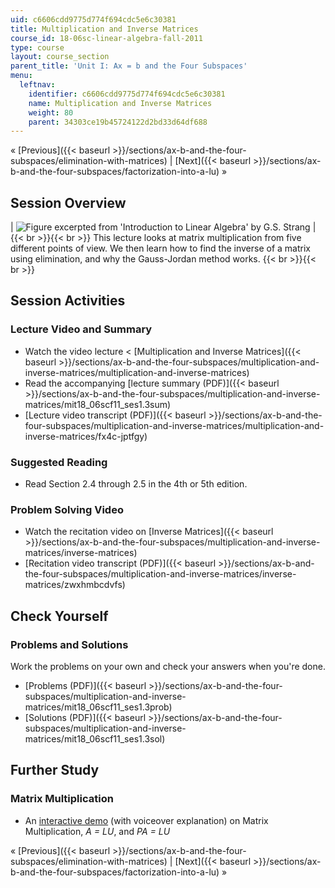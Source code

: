 ```yaml
---
uid: c6606cdd9775d774f694cdc5e6c30381
title: Multiplication and Inverse Matrices
course_id: 18-06sc-linear-algebra-fall-2011
type: course
layout: course_section
parent_title: 'Unit I: Ax = b and the Four Subspaces'
menu:
  leftnav:
    identifier: c6606cdd9775d774f694cdc5e6c30381
    name: Multiplication and Inverse Matrices
    weight: 80
    parent: 34303ce19b45724122d2bd33d64df688
---
```


« [Previous]({{< baseurl >}}/sections/ax-b-and-the-four-subspaces/elimination-with-matrices) | [Next]({{< baseurl >}}/sections/ax-b-and-the-four-subspaces/factorization-into-a-lu) »

Session Overview
----------------

| ![Figure excerpted from 'Introduction to Linear Algebra' by G.S. Strang](https://open-learning-course-data-production.s3.amazonaws.com/18-06sc-linear-algebra-fall-2011/0a3e8893e3f22202f4e33d2946af22a2_1_3.jpg) |  {{< br >}}{{< br >}} This lecture looks at matrix multiplication from five different points of view. We then learn how to find the inverse of a matrix using elimination, and why the Gauss-Jordan method works. {{< br >}}{{< br >}}  

Session Activities
------------------

### Lecture Video and Summary

*   Watch the video lecture < [Multiplication and Inverse Matrices]({{< baseurl >}}/sections/ax-b-and-the-four-subspaces/multiplication-and-inverse-matrices/multiplication-and-inverse-matrices)
*   Read the accompanying [lecture summary (PDF)]({{< baseurl >}}/sections/ax-b-and-the-four-subspaces/multiplication-and-inverse-matrices/mit18_06scf11_ses1.3sum)
*   [Lecture video transcript (PDF)]({{< baseurl >}}/sections/ax-b-and-the-four-subspaces/multiplication-and-inverse-matrices/multiplication-and-inverse-matrices/fx4c-jptfgy)

### Suggested Reading

*   Read Section 2.4 through 2.5 in the 4th or 5th edition.

### Problem Solving Video

*   Watch the recitation video on [Inverse Matrices]({{< baseurl >}}/sections/ax-b-and-the-four-subspaces/multiplication-and-inverse-matrices/inverse-matrices)
*   [Recitation video transcript (PDF)]({{< baseurl >}}/sections/ax-b-and-the-four-subspaces/multiplication-and-inverse-matrices/inverse-matrices/zwxhmbcdvfs)

Check Yourself
--------------

### Problems and Solutions

Work the problems on your own and check your answers when you're done.

*   [Problems (PDF)]({{< baseurl >}}/sections/ax-b-and-the-four-subspaces/multiplication-and-inverse-matrices/mit18_06scf11_ses1.3prob)
*   [Solutions (PDF)]({{< baseurl >}}/sections/ax-b-and-the-four-subspaces/multiplication-and-inverse-matrices/mit18_06scf11_ses1.3sol)

Further Study
-------------

### Matrix Multiplication

*   An [interactive demo](/ans7870/18/18.06/tools/Applets_sound/uropmovie.html) (with voiceover explanation) on Matrix Multiplication, _A = LU_, and _PA = LU_

« [Previous]({{< baseurl >}}/sections/ax-b-and-the-four-subspaces/elimination-with-matrices) | [Next]({{< baseurl >}}/sections/ax-b-and-the-four-subspaces/factorization-into-a-lu) »
